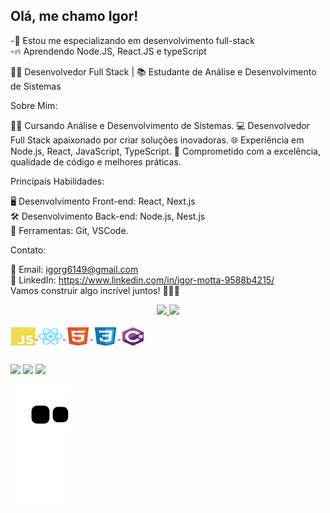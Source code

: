 ## Olá, me chamo Igor!

-🚀 Estou me especializando em desenvolvimento full-stack <br>
-🔥 Aprendendo Node.JS, React.JS e typeScript


👨‍💻 Desenvolvedor Full Stack | 📚 Estudante de Análise e Desenvolvimento de Sistemas

Sobre Mim:

👨‍🎓 Cursando Análise e Desenvolvimento de Sistemas.
💻 Desenvolvedor Full Stack apaixonado por criar soluções inovadoras.
🌐 Experiência em Node.js, React, JavaScript, TypeScript.
🚀 Comprometido com a excelência, qualidade de código e melhores práticas.

Principais Habilidades:

🖥️ Desenvolvimento Front-end: React, Next.js <br />
🛠️ Desenvolvimento Back-end: Node.js, Nest.js <br />
🔧 Ferramentas: Git, VSCode. <br />

Contato:

📧 Email: igorg6149@gmail.com <br />
🔗 LinkedIn: https://www.linkedin.com/in/igor-motta-9588b4215/<br />
Vamos construir algo incrível juntos! 👨‍💻🚀

<div align="center">
  <a href="https://github.com/igormtt">
  <img height="180em" src="https://github-readme-stats.vercel.app/api?username=igormtt&show_icons=true&theme=aura&include_all_commits=true&count_private=true"/>
  <img height="180em" src="https://github-readme-stats.vercel.app/api/top-langs/?username=igormtt&layout=compact&langs_count=7&theme=aura"/>
</div>

<div style="display: inline_block"><br>
  <img align="center" alt="igor-Js" height="30" width="40" src="https://raw.githubusercontent.com/devicons/devicon/master/icons/javascript/javascript-plain.svg">
  <img align="center" alt="igor-React" height="30" width="40" src="https://raw.githubusercontent.com/devicons/devicon/master/icons/react/react-original.svg">
  <img align="center" alt="igor-HTML" height="30" width="40" src="https://raw.githubusercontent.com/devicons/devicon/master/icons/html5/html5-original.svg">
  <img align="center" alt="igor-CSS" height="30" width="40" src="https://raw.githubusercontent.com/devicons/devicon/master/icons/css3/css3-original.svg">
  <img align="center" alt="igor-Csharp" height="30" width="40" src="https://raw.githubusercontent.com/devicons/devicon/master/icons/csharp/csharp-original.svg">
</div>

##

<div> 
  <a href="https://instagram.com/iigormtg" target="_blank"><img src="https://img.shields.io/badge/-Instagram-%23E4405F?style=for-the-badge&logo=instagram&logoColor=white" target="_blank"></a>
  <a href = "mailto:igorg6149@gmail.com"><img src="https://img.shields.io/badge/-Gmail-%23333?style=for-the-badge&logo=gmail&logoColor=white" target="_blank"></a>
  <a href="https://www.linkedin.com/in/igor-motta-9588b4215/" target="_blank"><img src="https://img.shields.io/badge/-LinkedIn-%230077B5?style=for-the-badge&logo=linkedin&logoColor=white" target="_blank"></a> 
 
  ![Snake animation](https://github.com/rafaballerini/rafaballerini/blob/output/github-contribution-grid-snake.svg)
 
</div>
